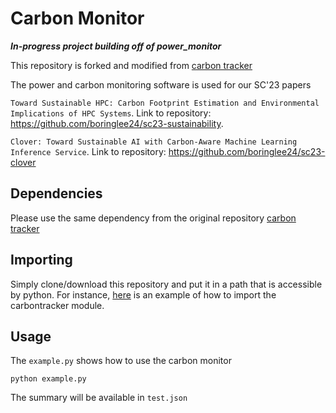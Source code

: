 # **Carbon Monitor**

***In-progress project building off of power_monitor***

This repository is forked and modified from [carbon tracker](https://github.com/lfwa/carbontracker)

The power and carbon monitoring software is used for our SC'23 papers 

``Toward Sustainable HPC: Carbon Footprint Estimation and Environmental Implications of HPC Systems``. Link to repository: https://github.com/boringlee24/sc23-sustainability.

``Clover: Toward Sustainable AI with Carbon-Aware Machine Learning Inference Service``. Link to repository: https://github.com/boringlee24/sc23-clover

## Dependencies

Please use the same dependency from the original repository [carbon tracker](https://github.com/lfwa/carbontracker)

## Importing

Simply clone/download this repository and put it in a path that is accessible by python. For instance, [here](https://github.com/boringlee24/transformers/blob/main/examples/pytorch/question-answering/run_qa_no_trainer.py#L58) is an example of how to import the carbontracker module.

## Usage
The ``example.py`` shows how to use the carbon monitor

```
python example.py
```
The summary will be available in ``test.json``
